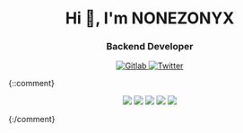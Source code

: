 <div id="header" align="center" >
	<h1>Hi 👋, I'm NONEZONYX</h1>
	<h3>Backend Developer</h3>
</div>

<div id="socials" align="center">
	<a href="https://gitlab.com/nonezonyx">
		<img src="https://img.shields.io/badge/Gitlab-orange?style=for-the-badge&logo=gitlab&logoColor=white" alt="Gitlab"/>
	</a>
	<a href="https://www.linkedin.com/in/nonezonyx/">
		<img src="https://img.shields.io/badge/LinkedIn-blue?style=for-the-badge&logo=linkedin&logoColor=white" alt="Twitter"/>
	</a>
</div>

{::comment}
<div align="center">

![](http://github-profile-summary-cards.vercel.app/api/cards/profile-details?username=nonezonyx&theme=apprentice)
![](http://github-profile-summary-cards.vercel.app/api/cards/repos-per-language?username=nonezonyx&theme=apprentice)
![](http://github-profile-summary-cards.vercel.app/api/cards/most-commit-language?username=nonezonyx&theme=apprentice)
![](http://github-profile-summary-cards.vercel.app/api/cards/stats?username=nonezonyx&theme=apprentice)
![](http://github-profile-summary-cards.vercel.app/api/cards/productive-time?username=nonezonyx&theme=apprentice&utcOffset=3)

</div>
{:/comment}
